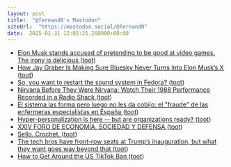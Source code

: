 ```yaml
---
layout: post
title:  "@fernand0's Mastodon"
siteUrl:  "https://mastodon.social/@fernand0"
date:  2025-01-31 12:05:21.280000+00:00
---
```

*  [Elon Musk stands accused of pretending to be good at video games. The irony is delicious ](https://www.theguardian.com/games/2025/jan/20/elon-musk-stands-accused-of-pretending-to-be-good-at-video-games-the-irony-is-deliciou) ([toot](https://mastodon.social/@fernand0/113922875148112044))
*  [How Jay Graber Is Making Sure Bluesky Never Turns Into Elon Musk’s X ](https://www.forbes.com/sites/emilybaker-white/2025/01/03/jay-graber-bluesky-elon-musk-x) ([toot](https://mastodon.social/@fernand0/113922738954722733))
*  [So, you want to restart the sound system in Fedora? ](https://dev.to/fernand0/so-you-want-to-restart-the-sound-system-in-fedora-51p) ([toot](https://mastodon.social/@fernand0/113922637895316707))
*  [Nirvana Before They Were Nirvana: Watch Their 1988 Performance Recorded in a Radio Shack ](https://www.openculture.com/2025/01/nirvana-before-they-were-nirvana-watch-their-1988-performance-recorded-in-a-radio-shack.htm) ([toot](https://mastodon.social/@fernand0/113922441475804855))
*  [El sistema las forma pero luego no les da cobijo: el "fraude" de las enfermeras especialistas en España ](https://www.eldiario.es/sociedad/sistema-forma-luego-no-les-da-cobijo-fraude-enfermeras-especialistas-espana_1_11960592.htm) ([toot](https://mastodon.social/@fernand0/113922344841648534))
*  [Hyper-personalization is here -- but are organizations ready? ](https://betanews.com/2025/01/22/hyper-personalization-is-here-but-are-organizations-ready) ([toot](https://mastodon.social/@fernand0/113921354138726600))
*  [XXIV FORO DE ECONOMÍA, SOCIEDAD Y DEFENSA ](https://eventos.unizar.es/94879/detail/xxiii-jornadas-de-economia-y-defensa.ht) ([toot](https://mastodon.social/@fernand0/113920671347441838))
*  [Sello. Crochet. ](https://avecesunafoto.wordpress.com/2025/01/30/sello-crochet) ([toot](https://mastodon.social/@fernand0/113918817098541540))
*  [The tech bros have front-row seats at Trump’s inauguration, but what they want goes way beyond that ](https://www.theguardian.com/commentisfree/2025/jan/18/tech-bros-trump-inauguration-silicon-valley-nation-state?CMP=bsky_g) ([toot](https://mastodon.social/@fernand0/113918774821708600))
*  [How to Get Around the US TikTok Ban ](https://www.wired.com/story/how-to-get-around-the-us-tiktok-ban) ([toot](https://mastodon.social/@fernand0/113918423672911995))
